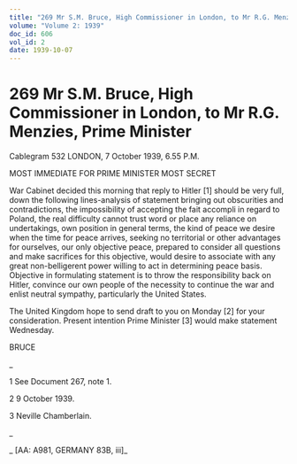 ```yaml
---
title: "269 Mr S.M. Bruce, High Commissioner in London, to Mr R.G. Menzies, Prime Minister"
volume: "Volume 2: 1939"
doc_id: 606
vol_id: 2
date: 1939-10-07
---
```


# 269 Mr S.M. Bruce, High Commissioner in London, to Mr R.G. Menzies, Prime Minister

Cablegram 532 LONDON, 7 October 1939, 6.55 P.M.

MOST IMMEDIATE FOR PRIME MINISTER MOST SECRET

War Cabinet decided this morning that reply to Hitler [1] should be very full, down the following lines-analysis of statement bringing out obscurities and contradictions, the impossibility of accepting the fait accompli in regard to Poland, the real difficulty cannot trust word or place any reliance on undertakings, own position in general terms, the kind of peace we desire when the time for peace arrives, seeking no territorial or other advantages for ourselves, our only objective peace, prepared to consider all questions and make sacrifices for this objective, would desire to associate with any great non-belligerent power willing to act in determining peace basis. Objective in formulating statement is to throw the responsibility back on Hitler, convince our own people of the necessity to continue the war and enlist neutral sympathy, particularly the United States.

The United Kingdom hope to send draft to you on Monday [2] for your consideration. Present intention Prime Minister [3] would make statement Wednesday.

BRUCE

_

1 See Document 267, note 1.

2 9 October 1939.

3 Neville Chamberlain.

_

_ [AA: A981, GERMANY 83B, iii]_

